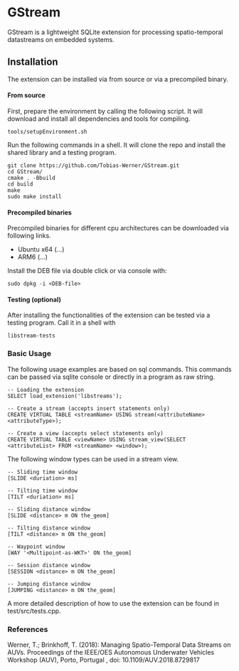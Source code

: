 # GStream

GStream is a lightweight SQLite extension for processing spatio-temporal datastreams on embedded systems.

## Installation
The extension can be installed via from source or via a precompiled binary.

#### From source
First, prepare the environment by calling the following script. It will download and install all dependencies and tools for compiling.
```
tools/setupEnvironment.sh 
```
Run the following commands in a shell. It will clone the repo and install the shared library and a testing program.
```
git clone https://github.com/Tobias-Werner/GStream.git
cd GStream/
cmake . -Bbuild
cd build
make
sudo make install
```

#### Precompiled binaries

Precompiled binaries for different cpu architectures can be downloaded via following links. 

* Ubuntu x64 (...) 
* ARM6 (...)

Install the DEB file via double click or via console with:
```
sudo dpkg -i <DEB-file>
```
#### Testing (optional)
After installing the functionalities of the extension can be tested via a testing program. Call it in a shell with
```
libstream-tests
```
### Basic Usage
The following usage examples are based on sql commands. This commands can be passed via sqlite console or directly in a program as raw string.

```
-- Loading the extension
SELECT load_extension('libstreams');

-- Create a stream (accepts insert statements only)
CREATE VIRTUAL TABLE <streamName> USING stream(<attributeName> <attributeType>);

-- Create a view (accepts select statements only)
CREATE VIRTUAL TABLE <viewName> USING stream_view(SELECT <attributeList> FROM <streamName> <window>);
```

The following window types can be used in a stream view.
```
-- Sliding time window
[SLIDE <duriation> ms]

-- Tilting time window
[TILT <duriation> ms]

-- Sliding distance window
[SLIDE <distance> m ON the_geom]

-- Tilting distance window
[TILT <distance> m ON the_geom]

-- Waypoint window
[WAY '<Multipoint-as-WKT>' ON the_geom]

-- Session distance window
[SESSION <distance> m ON the_geom]

-- Jumping distance window
[JUMPING <distance> m ON the_geom]
```
A more detailed description of how to use the extension can be found in test/src/tests.cpp.

### References
Werner, T.; Brinkhoff, T. (2018): Managing Spatio-Temporal Data Streams on AUVs. Proceedings of the IEEE/OES Autonomous Underwater Vehicles Workshop (AUV), Porto, Portugal , doi: 10.1109/AUV.2018.8729817 